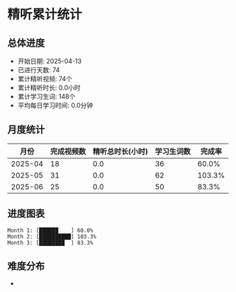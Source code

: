 # 精听累计统计

## 总体进度

- 开始日期: 2025-04-13
- 已进行天数: 74
- 累计精听视频: 74个
- 累计精听时长: 0.0小时
- 累计学习生词: 148个
- 平均每日学习时间: 0.0分钟

## 月度统计

| 月份 | 完成视频数 | 精听总时长(小时) | 学习生词数 | 完成率 |
|-----|-----------|----------------|----------|-------|
| 2025-04 | 18 | 0.0 | 36 | 60.0% |
| 2025-05 | 31 | 0.0 | 62 | 103.3% |
| 2025-06 | 25 | 0.0 | 50 | 83.3% |

## 进度图表

```
Month 1: [██████    ] 60.0%
Month 2: [██████████] 103.3%
Month 3: [████████  ] 83.3%
```

## 难度分布

- [简单/中等/困难]: 74 (100.0%)